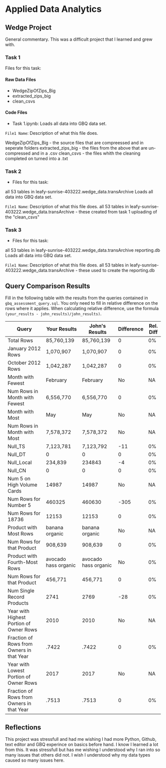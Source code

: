 
# Applied Data Analytics

## Wedge Project

<!-- Any general commentary you'd like to say about the project --> 
General commentary.  This was a difficult project that I learned and grew with.

### Task 1

Files for this task: 
<!--  List of file or files here  --> 

#### Raw Data Files

* WedgeZipOfZips_Big
* extracted_zips_big
* clean_csvs

#### Code Files

* Task 1.ipynb: Loads all data into GBQ data set.

`File1 Name`: 
Description of what this file does.

WedgeZipOfZips_Big - the source files that are compreessed and in seperate folders
extracted_zips_big - the files from the above that are un-compressed and in a .csv
clean_csvs - the files whith the cleaning completed on turned into a .txt



### Task 2

* Files for this task: 
<!--  List of file or files here  --> 
all 53  tables in leafy-sunrise-403222.wedge_data.transArchive
Loads all data into GBQ data set.

`File1 Name`: 
Description of what this file does.
all 53  tables in leafy-sunrise-403222.wedge_data.transArchive - these created from task 1 uploading of the "clean_csvs"
<!--  Repeat for each file  --> 
	

### Task 3

* Files for this task: 
<!--  List of file or files here  --> 
all 53  tables in leafy-sunrise-403222.wedge_data.transArchive
reporting.db
Loads all data into GBQ data set.

`File1 Name`: 
Description of what this file does.
all 53  tables in leafy-sunrise-403222.wedge_data.transArchive - these used to create the reporting.db
<!--  Repeat for each file  --> 


## Query Comparison Results

Fill in the following table with the results from the 
queries contained in `gbq_assessment_query.sql`. You only
need to fill in relative difference on the rows where it applies. 
When calculating relative difference, use the formula 
` (your_results - john_results)/john_results)`. 



|  Query  |  Your Results  |  John's Results | Difference | Rel. Diff | 
|---|---|---|---|---|
| Total Rows  |85,760,139|85,760,139|0|0%|
| January 2012 Rows  |1,070,907|1,070,907|0|0%|
| October 2012 Rows  |1,042,287|1,042,287|0|0%|
| Month with Fewest  |February|February|No|NA|
| Num Rows in Month with Fewest  |6,556,770|6,556,770|0|0%|
| Month with Most  |May|May|No|NA|
| Num Rows in Month with Most  |7,578,372|7,578,372|No|NA|
| Null_TS  |7,123,781|7,123,792|-11|0%|
| Null_DT  |0|0|0|0%|
| Null_Local  |234,839|234843|-4|0%|
| Null_CN  |0|0|0|0%|
| Num 5 on High Volume Cards  |14987|14987|No|NA|
|  Num Rows for Number 5 |460325|460630|-305|0%|
| Num Rows for 18736  |12153|12153|0|0%|
| Product with Most Rows  |banana organic|banana organic|No|NA|
| Num Rows for that Product  |908,639|908,639|0|0%|
| Product with Fourth-Most Rows  |avocado hass organic|avocado hass organic|No|0%|
| Num Rows for that Product  |456,771|456,771|0|0%|
| Num Single Record Products  |2741|2769|-28|0%|
| Year with Highest Portion of Owner Rows  |2010|2010|No|NA|
| Fraction of Rows from Owners in that Year  |.7422|.7422|0|0%|
| Year with Lowest Portion of Owner Rows  |2017|2017|No|NA|
| Fraction of Rows from Owners in that Year  |.7513|.7513|0|0%|

## Reflections

<!-- I'd love to get 100-200 words on your experience doing the Wedge Project --> 
This project was stressfull and had me wishing I had more Python, Github, text editor and GBQ experince on basics before hand.  I know I learned a lot from this.  It was stressfull but has me wishing I understood why I ran into so many issues that others did not.  I wish I understood why my data types caused so many issues here. 
